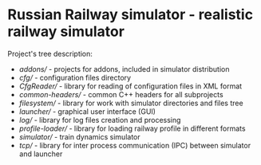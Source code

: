 # Russian Railway simulator - realistic railway simulator

Project's tree description:

* *addons/* - projects for addons, included in simulator distribution
* *cfg/* - configuration files directory
* *CfgReader/* - library for reading of configuration files in XML format
* *common-headers/* - common C++ headers for all subprojects
* *filesystem/* - library for work with simulator directories and files tree
* *launcher/* - graphical user interface (GUI)
* *log/* - library for log files creation and processing
* *profile-loader/* - library for loading railway profile in different formats
* *simulator/* - train dynamics simulator
* *tcp/* - library for inter process communication  (IPC) between simulator and launcher


